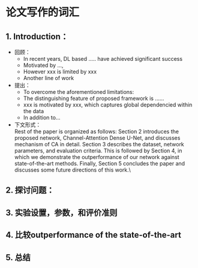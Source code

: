 论文写作的词汇
==============================================
## 1. Introduction：
* 回顾：
  * In recent years, DL based ..... have achieved significant success
  * Motivated by ..., 
  * However xxx is limited by xxx 
  * Another line of work
* 提出：
  * To overcome the aforementioned limitations:
  * The distinguishing feature of proposed framework is ......
  * xxx is motivated by xxx, which captures global dependencied within the data
  * In addition to... 
* 下文形式：\
Rest of the paper is organized as follows: Section 2 introduces the proposed network, Channel-Attention Dense U-Net, and discusses mechanism of CA in detail. Section 3 describes the dataset, network parameters, and evaluation criteria. This is followed by Section 4, in which we demonstrate the outperformance of our network against state-of-the-art methods. Finally, Section 5 concludes the paper and discusses some future directions of this work.\

## 2. 探讨问题：
## 3. 实验设置，参数，和评价准则
## 4. 比较outperformance of the state-of-the-art
## 5. 总结
